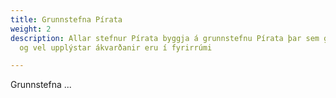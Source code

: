 ```yaml
---
title: Grunnstefna Pírata
weight: 2
description: Allar stefnur Pírata byggja á grunnstefnu Pírata þar sem gagnrýnin hugsun
  og vel upplýstar ákvarðanir eru í fyrirrúmi

---
```

Grunnstefna ...